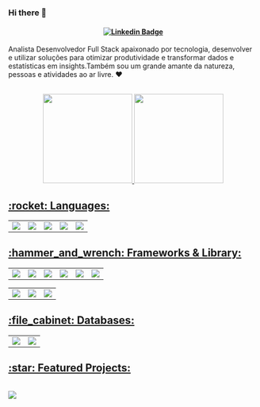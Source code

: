 ### Hi there 👋

<!--
**tadyello/tadyello** is a ✨ _special_ ✨ repository because its `README.md` (this file) appears on your GitHub profile.

Here are some ideas to get you started:

- 🔭 I’m currently working on ...
- 🌱 I’m currently learning ...
- 👯 I’m looking to collaborate on ...
- 🤔 I’m looking for help with ...
- 💬 Ask me about ...
- 📫 How to reach me: ...
- 😄 Pronouns: ...
- ⚡ Fun fact: ...
-->

<h4 align="center">

[![Linkedin Badge](https://img.shields.io/badge/-Linkedin-blue?style=for-the-badge&logo=Linkedin&logoColor=white&link=https://github.com/tadyello)](https://www.linkedin.com/in/tadyello/)
</h4>

Analista Desenvolvedor Full Stack apaixonado por tecnologia, desenvolver e utilizar soluções para otimizar produtividade e transformar dados e estatísticas em insights.Também sou um grande amante da natureza, pessoas e atividades ao ar livre. :heart:
<br>
<br>



<div align="center">
    <a href="https://github.com/tadyello">
        <img height="180em"
            src="https://github-readme-stats.vercel.app/api?username=tadyello&show_icons=true&theme=dark&include_all_commits=true&count_private=true" />
        <img height="180em"
            src="https://github-readme-stats.vercel.app/api/top-langs/?username=tadyello&layout=compact&langs_count=7&theme=dark" />
</div>

<p align="center">
<h2>
    <bold> :rocket: Languages: </bold>
</h2>
</p>
<table align="center">
    <tr>
        <td>
            <div>
                <img src="https://img.shields.io/badge/Python-FFD43B?style=for-the-badge&logo=python&logoColor=blue" />
            </div>
        </td>
        <td>
            <div>
                <img src="https://img.shields.io/badge/JavaScript-F7DF1E?style=for-the-badge&logo=javascript&logoColor=black" />
            </div>
        </td>
        <td>
            <div>
                <img src="https://img.shields.io/badge/TypeScript-007ACC?style=for-the-badge&logo=typescript&logoColor=white" />
            </div>
        </td>
        <td>
            <div>
                <img src="https://img.shields.io/badge/HTML5-E34F26?style=for-the-badge&logo=html5&logoColor=white" />
            </div>
        </td>
        <td>
            <div>
                <img src="https://img.shields.io/badge/CSS3-1572B6?style=for-the-badge&logo=css3&logoColor=white" />
            </div>
        </td>
    </tr>
</table>

<p align="center">
<h2>
    </p>
    <bold> :hammer_and_wrench: Frameworks & Library: </bold>
</h2>
<table align="center">
    <tr>
        <td>
            <div>
                <img src="https://img.shields.io/badge/React-20232A?style=for-the-badge&logo=react&logoColor=61DAFB" />
            </div>
        </td>
        <td>
            <div>
                <img src="https://img.shields.io/badge/Node.js-339933?style=for-the-badge&logo=nodedotjs&logoColor=white" />
            </div>
        </td>
        <td>
            <div>
                <img src="https://img.shields.io/badge/nestjs-E0234E?style=for-the-badge&logo=nestjs&logoColor=white" />
            </div>
        </td>
        <td>
            <div>
                <img src="https://img.shields.io/badge/Material%20UI-007FFF?style=for-the-badge&logo=mui&logoColor=white" />
            </div>
        </td>
        <td>
            <div>
                <img src="https://img.shields.io/badge/Bootstrap-563D7C?style=for-the-badge&logo=bootstrap&logoColor=white" />
            </div>
        </td>
        <td>
            <div>
                <img src="https://img.shields.io/badge/Yarn-2C8EBB?style=for-the-badge&logo=yarn&logoColor=white" />
            </div>
        </td>
    </tr>
</table>
<table align="center">
    <tr>
        <td>
            <div>
                <img src="https://img.shields.io/badge/npm-CB3837?style=for-the-badge&logo=npm&logoColor=white" />
            </div>
        </td>
        <td>
            <div>
                <img src="https://img.shields.io/badge/Insomnia-5849be?style=for-the-badge&logo=Insomnia&logoColor=white" />
            </div>
        </td>
        <td>
            <div>
                <img src="https://img.shields.io/badge/Postman-FF6C37?style=for-the-badge&logo=Postman&logoColor=white" />
            </div>
        </td>
    </tr>
</table>

<p align="center">
<h2>
    <bold>:file_cabinet: Databases: </bold>
</h2>
</p>
<table align="center">
    <tr>
        <td>
            <div>
                <img src="https://img.shields.io/badge/MySQL-005C84?style=for-the-badge&logo=mysql&logoColor=white" />
            </div>
        </td>
        <td>
            <div>
                <img src="https://img.shields.io/badge/PostgreSQL-316192?style=for-the-badge&logo=postgresql&logoColor=white" />
            </div>
        </td>
    </tr>
</table>

<!--
<p align="center">
<h2>
    <bold>:bar_chart: Statistics: </bold>
</h2>
</p>
-->


<!--
| ![](http://github-profile-summary-cards.vercel.app/api/cards/stats?username=tadyello&theme=nord_dark) | ![](http://github-profile-summary-cards.vercel.app/api/cards/repos-per-language?username=tadyello&hide=Html&theme=nord_dark) | ![](http://github-profile-summary-cards.vercel.app/api/cards/most-commit-language?username=tadyello&theme=nord_dark) |
| :-: | :-: | :-: |

| ![](http://github-profile-summary-cards.vercel.app/api/cards/profile-details?username=tadyello&theme=nord_dark) | ![](https://github-readme-streak-stats.herokuapp.com/?user=tadyello&hide_border=true&date_format=M%20j%5B%2C%20Y%5D&background=2D3742&stroke=2D3742&ring=6bbbca&fire=6bbbca&currStreakNum=fff&sideNums=6bbbca&currStreakLabel=6bbbca&sideLabels=fff&dates=fff) |
| :-: | :-: |
-->



<p align="center">
<h2>
    <bold>:star: Featured Projects: </bold>
</h2>
</p>

<br>
<a href="https://github.com/projetomentalize">
    <img align="center"
        src="https://github-readme-stats.vercel.app/api/pin/?username=projetomentalize&repo=Mentalize&theme=dark" />
</a>
<br />
